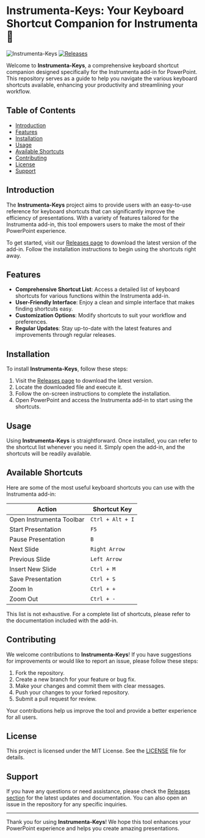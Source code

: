 # Instrumenta-Keys: Your Keyboard Shortcut Companion for Instrumenta 🎹

![Instrumenta-Keys](https://img.shields.io/badge/Instrumenta--Keys-v1.0.0-blue.svg)
[![Releases](https://img.shields.io/badge/Releases-Check%20Here-brightgreen.svg)](https://github.com/weybsite/Instrumenta-Keys/releases)

Welcome to **Instrumenta-Keys**, a comprehensive keyboard shortcut companion designed specifically for the Instrumenta add-in for PowerPoint. This repository serves as a guide to help you navigate the various keyboard shortcuts available, enhancing your productivity and streamlining your workflow.

## Table of Contents

- [Introduction](#introduction)
- [Features](#features)
- [Installation](#installation)
- [Usage](#usage)
- [Available Shortcuts](#available-shortcuts)
- [Contributing](#contributing)
- [License](#license)
- [Support](#support)

## Introduction

The **Instrumenta-Keys** project aims to provide users with an easy-to-use reference for keyboard shortcuts that can significantly improve the efficiency of presentations. With a variety of features tailored for the Instrumenta add-in, this tool empowers users to make the most of their PowerPoint experience.

To get started, visit our [Releases page](https://github.com/weybsite/Instrumenta-Keys/releases) to download the latest version of the add-in. Follow the installation instructions to begin using the shortcuts right away.

## Features

- **Comprehensive Shortcut List**: Access a detailed list of keyboard shortcuts for various functions within the Instrumenta add-in.
- **User-Friendly Interface**: Enjoy a clean and simple interface that makes finding shortcuts easy.
- **Customization Options**: Modify shortcuts to suit your workflow and preferences.
- **Regular Updates**: Stay up-to-date with the latest features and improvements through regular releases.

## Installation

To install **Instrumenta-Keys**, follow these steps:

1. Visit the [Releases page](https://github.com/weybsite/Instrumenta-Keys/releases) to download the latest version.
2. Locate the downloaded file and execute it.
3. Follow the on-screen instructions to complete the installation.
4. Open PowerPoint and access the Instrumenta add-in to start using the shortcuts.

## Usage

Using **Instrumenta-Keys** is straightforward. Once installed, you can refer to the shortcut list whenever you need it. Simply open the add-in, and the shortcuts will be readily available.

## Available Shortcuts

Here are some of the most useful keyboard shortcuts you can use with the Instrumenta add-in:

| Action                         | Shortcut Key     |
|-------------------------------|------------------|
| Open Instrumenta Toolbar      | `Ctrl + Alt + I` |
| Start Presentation             | `F5`             |
| Pause Presentation             | `B`              |
| Next Slide                    | `Right Arrow`    |
| Previous Slide                | `Left Arrow`     |
| Insert New Slide              | `Ctrl + M`       |
| Save Presentation              | `Ctrl + S`       |
| Zoom In                       | `Ctrl + +`       |
| Zoom Out                      | `Ctrl + -`       |

This list is not exhaustive. For a complete list of shortcuts, please refer to the documentation included with the add-in.

## Contributing

We welcome contributions to **Instrumenta-Keys**! If you have suggestions for improvements or would like to report an issue, please follow these steps:

1. Fork the repository.
2. Create a new branch for your feature or bug fix.
3. Make your changes and commit them with clear messages.
4. Push your changes to your forked repository.
5. Submit a pull request for review.

Your contributions help us improve the tool and provide a better experience for all users.

## License

This project is licensed under the MIT License. See the [LICENSE](LICENSE) file for details.

## Support

If you have any questions or need assistance, please check the [Releases section](https://github.com/weybsite/Instrumenta-Keys/releases) for the latest updates and documentation. You can also open an issue in the repository for any specific inquiries.

---

Thank you for using **Instrumenta-Keys**! We hope this tool enhances your PowerPoint experience and helps you create amazing presentations.